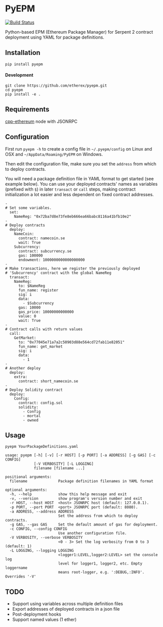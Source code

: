 PyEPM
==========
[![Build Status](https://travis-ci.org/etherex/pyepm.svg?branch=master)](https://travis-ci.org/etherex/pyepm)

Python-based EPM (Ethereum Package Manager) for Serpent 2 contract deployment using YAML for package definitions.


## Installation
`pip install pyepm`

#### Development
```
git clone https://github.com/etherex/pyepm.git
cd pyepm
pip install -e .
```

## Requirements
[cpp-ethereum](https://github.com/ethereum/cpp-ethereum) node with JSONRPC

## Configuration

First run `pyepm -h` to create a config file in `~/.pyepm/config` on Linux and OSX and `~/AppData/Roaming/PyEPM` on Windows.

Then edit the configuration file, make sure you set the `address` from which to deploy contracts.

You will need a package definition file in YAML format to get started (see example below). You can use your deployed contracts' names as variables (prefixed with `$`) in later `transact` or `call` steps, making contract initialization a lot easier and less dependent on fixed contract addresses.

```
-
# Set some variables.
  set:
    NameReg: "0x72ba7d8e73fe8eb666ea66babc8116a41bfb10e2"
-
# Deploy contracts
  deploy:
    NameCoin:
      contract: namecoin.se
      wait: True
    Subcurrency:
      contract: subcurrency.se
      gas: 100000
      endowment: 1000000000000000000
-
# Make transactions, here we register the previously deployed
# 'Subcurrency' contract with the global NameReg
  transact:
    NameReg:
      to: $NameReg
      fun_name: register
      sig: i
      data:
        - $Subcurrency
      gas: 10000
      gas_price: 10000000000000
      value: 0
      wait: True
-
# Contract calls with return values
  call:
    GetMarket:
      to: "0x77045e71a7a2c50903d88e564cd72fab11e82051"
      fun_name: get_market
      sig: i
      data:
        - 1
-
# Another deploy
  deploy:
    extra:
      contract: short_namecoin.se
-
# Deploy Solidity contract
  deploy:
    Config:
      contract: config.sol
      solidity:
        - Config
        - mortal
        - owned
```

## Usage

`pyepm YourPackageDefinitions.yaml`

```
usage: pyepm [-h] [-v] [-r HOST] [-p PORT] [-a ADDRESS] [-g GAS] [-c CONFIG]
             [-V VERBOSITY] [-L LOGGING]
             filename [filename ...]

positional arguments:
  filename              Package definition filenames in YAML format

optional arguments:
  -h, --help            show this help message and exit
  -v, --version         show program's version number and exit
  -r HOST, --host HOST  <host> JSONRPC host (default: 127.0.0.1).
  -p PORT, --port PORT  <port> JSONRPC port (default: 8080).
  -a ADDRESS, --address ADDRESS
                        Set the address from which to deploy contracts.
  -g GAS, --gas GAS     Set the default amount of gas for deployment.
  -c CONFIG, --config CONFIG
                        Use another configuration file.
  -V VERBOSITY, --verbose VERBOSITY
                        <0 - 3> Set the log verbosity from 0 to 3 (default: 1)
  -L LOGGING, --logging LOGGING
                        <logger1:LEVEL,logger2:LEVEL> set the console log
                        level for logger1, logger2, etc. Empty loggername
                        means root-logger, e.g. ':DEBUG,:INFO'. Overrides '-V'
```

## TODO
- Support using variables across multiple definition files
- Export addresses of deployed contracts in a json file
- Post-deployment hooks
- Support named values (1 ether)
